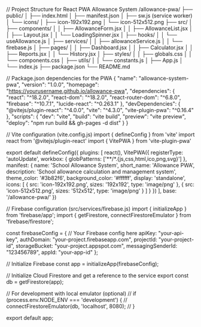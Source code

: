 // Project Structure for React PWA Allowance System
/allowance-pwa/
├── public/
│   ├── index.html
│   ├── manifest.json
│   ├── sw.js (service worker)
│   └── icons/
│       ├── icon-192x192.png
│       └── icon-512x512.png
├── src/
│   ├── components/
│   │   ├── AllowanceForm.jsx
│   │   ├── AllowanceList.jsx
│   │   ├── Layout.jsx
│   │   └── LoadingSpinner.jsx
│   ├── hooks/
│   │   └── useAllowance.js
│   ├── services/
│   │   ├── allowanceService.js
│   │   └── firebase.js
│   ├── pages/
│   │   ├── Dashboard.jsx
│   │   ├── Calculator.jsx
│   │   ├── Reports.jsx
│   │   └── History.jsx
│   ├── styles/
│   │   ├── globals.css
│   │   └── components.css
│   ├── utils/
│   │   └── constants.js
│   ├── App.js
│   └── index.js
├── package.json
└── README.md

// Package.json dependencies for the PWA
{
  "name": "allowance-system-pwa",
  "version": "1.0.0",
  "homepage": "https://yourusername.github.io/allowance-pwa",
  "dependencies": {
    "react": "^18.2.0",
    "react-dom": "^18.2.0",
    "react-router-dom": "^6.8.0",
    "firebase": "^10.7.1",
    "lucide-react": "^0.263.1"
  },
  "devDependencies": {
    "@vitejs/plugin-react": "^4.0.0",
    "vite": "^4.3.0",
    "vite-plugin-pwa": "^0.16.4"
  },
  "scripts": {
    "dev": "vite",
    "build": "vite build",
    "preview": "vite preview",
    "deploy": "npm run build && gh-pages -d dist"
  }
}

// Vite configuration (vite.config.js)
import { defineConfig } from 'vite'
import react from '@vitejs/plugin-react'
import { VitePWA } from 'vite-plugin-pwa'

export default defineConfig({
  plugins: [
    react(),
    VitePWA({
      registerType: 'autoUpdate',
      workbox: {
        globPatterns: ['**/*.{js,css,html,ico,png,svg}']
      },
      manifest: {
        name: 'School Allowance System',
        short_name: 'Allowance PWA',
        description: 'School allowance calculation and management system',
        theme_color: '#3b82f6',
        background_color: '#ffffff',
        display: 'standalone',
        icons: [
          {
            src: 'icon-192x192.png',
            sizes: '192x192',
            type: 'image/png'
          },
          {
            src: 'icon-512x512.png',
            sizes: '512x512',
            type: 'image/png'
          }
        ]
      }
    })
  ],
  base: '/allowance-pwa/'
})

// Firebase configuration (src/services/firebase.js)
import { initializeApp } from 'firebase/app';
import { getFirestore, connectFirestoreEmulator } from 'firebase/firestore';

const firebaseConfig = {
  // Your Firebase config here
  apiKey: "your-api-key",
  authDomain: "your-project.firebaseapp.com",
  projectId: "your-project-id",
  storageBucket: "your-project.appspot.com",
  messagingSenderId: "123456789",
  appId: "your-app-id"
};

// Initialize Firebase
const app = initializeApp(firebaseConfig);

// Initialize Cloud Firestore and get a reference to the service
export const db = getFirestore(app);

// For development with local emulator (optional)
// if (process.env.NODE_ENV === 'development') {
//   connectFirestoreEmulator(db, 'localhost', 8080);
// }

export default app;
